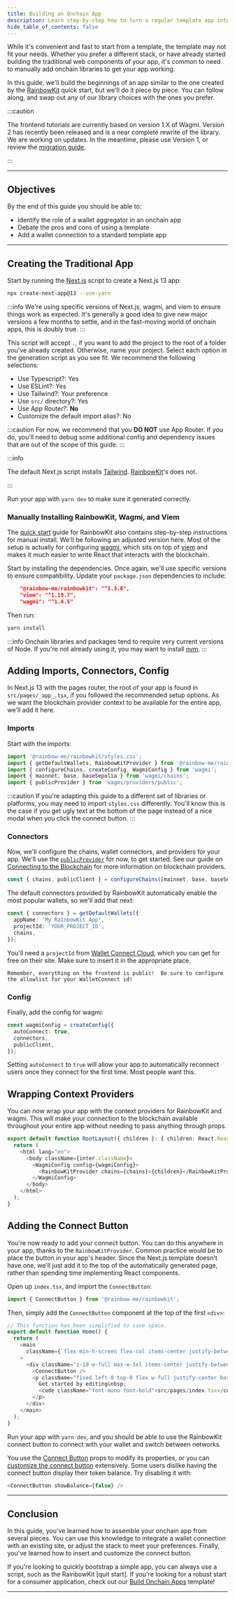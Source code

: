 ```yaml
---
title: Building an Onchain App
description: Learn step-by-step how to turn a regular template app into an onchain app with a wallet connection.
hide_table_of_contents: false
---
```


While it's convenient and fast to start from a template, the template may not fit your needs. Whether you prefer a different stack, or have already started building the traditional web components of your app, it's common to need to manually add onchain libraries to get your app working.

In this guide, we'll build the beginnings of an app similar to the one created by the [RainbowKit] quick start, but we'll do it piece by piece. You can follow along, and swap out any of our library choices with the ones you prefer.

:::caution

The frontend tutorials are currently based on version 1.X of Wagmi. Version 2 has recently been released and is a near complete rewrite of the library. We are working on updates. In the meantime, please use Version 1, or review the [migration guide](https://wagmi.sh/react/guides/migrate-from-v1-to-v2).

:::

---

## Objectives

By the end of this guide you should be able to:

- Identify the role of a wallet aggregator in an onchain app
- Debate the pros and cons of using a template
- Add a wallet connection to a standard template app

---

## Creating the Traditional App

Start by running the [Next.js] script to create a Next.js 13 app:

```bash
npx create-next-app@13 --use-yarn
```

:::info
We're using specific versions of Next.js, wagmi, and viem to ensure things work as expected. It's generally a good idea to give new major versions a few months to settle, and in the fast-moving world of onchain apps, this is doubly true.
:::

This script will accept `.`, if you want to add the project to the root of a folder you've already created. Otherwise, name your project. Select each option in the generation script as you see fit. We recommend the following selections:

- Use Typescript?: Yes
- Use ESLint?: Yes
- Use Tailwind?: Your preference
- Use `src/` directory?: Yes
- Use App Router?: **No**
- Customize the default import alias?: No

:::caution
For now, we recommend that you **DO NOT** use App Router. If you do, you'll need to debug some additional config and dependency issues that are out of the scope of this guide.
:::

:::info

The default Next.js script installs [Tailwind]. [RainbowKit]'s does not.

:::

Run your app with `yarn dev` to make sure it generated correctly.

### Manually Installing RainbowKit, Wagmi, and Viem

The [quick start] guide for RainbowKit also contains step-by-step instructions for manual install. We'll be following an adjusted version here. Most of the setup is actually for configuring [wagmi], which sits on top of [viem] and makes it much easier to write React that interacts with the blockchain.

Start by installing the dependencies. Once again, we'll use specific versions to ensure compatibility. Update your `package.json` dependencies to include:

```json
    "@rainbow-me/rainbowkit": "^1.3.0",
    "viem": "^1.19.7",
    "wagmi": "^1.4.5"
```

Then run:

```bash
yarn install
```

:::info
Onchain libraries and packages tend to require very current versions of Node. If you're not already using it, you may want to install [nvm].
:::

## Adding Imports, Connectors, Config

In Next.js 13 with the pages router, the root of your app is found in `src/pages/_app_.tsx`, if you followed the recommended setup options. As we want the blockchain provider context to be available for the entire app, we'll add it here.

### Imports

Start with the imports:

```typescript
import '@rainbow-me/rainbowkit/styles.css';
import { getDefaultWallets, RainbowKitProvider } from '@rainbow-me/rainbowkit';
import { configureChains, createConfig, WagmiConfig } from 'wagmi';
import { mainnet, base, baseSepolia } from 'wagmi/chains';
import { publicProvider } from 'wagmi/providers/public';
```

:::caution
If you're adapting this guide to a different set of libraries or platforms, you may need to import `styles.css` differently. You'll know this is the case if you get ugly text at the bottom of the page instead of a nice modal when you click the connect button.
:::

### Connectors

Now, we'll configure the chains, wallet connectors, and providers for your app. We'll use the [`publicProvider`] for now, to get started. See our guide on [Connecting to the Blockchain] for more information on blockchain providers.

```typescript
const { chains, publicClient } = configureChains([mainnet, base, baseSepolia], [publicProvider()]);
```

The default connectors provided by RainbowKit automatically enable the most popular wallets, so we'll add that next:

```typescript
const { connectors } = getDefaultWallets({
  appName: 'My RainbowKit App',
  projectId: 'YOUR_PROJECT_ID',
  chains,
});
```

You'll need a `projectId` from [Wallet Connect Cloud], which you can get for free on their site. Make sure to insert it in the appropriate place.

```danger
Remember, everything on the frontend is public!  Be sure to configure the allowlist for your WalletConnect id!
```

### Config

Finally, add the config for wagmi:

```typescript
const wagmiConfig = createConfig({
  autoConnect: true,
  connectors,
  publicClient,
});
```

Setting `autoConnect` to `true` will allow your app to automatically reconnect users once they connect for the first time. Most people want this.

## Wrapping Context Providers

You can now wrap your app with the context providers for RainbowKit and wagmi. This will make your connection to the blockchain available throughout your entire app without needing to pass anything through props.

```typescript
export default function RootLayout({ children }: { children: React.ReactNode }) {
  return (
    <html lang="en">
      <body className={inter.className}>
        <WagmiConfig config={wagmiConfig}>
          <RainbowKitProvider chains={chains}>{children}</RainbowKitProvider>
        </WagmiConfig>
      </body>
    </html>
  );
}
```

## Adding the Connect Button

You're now ready to add your connect button. You can do this anywhere in your app, thanks to the `RainbowKitProvider`. Common practice would be to place the button in your app's header. Since the Next.js template doesn't have one, we'll just add it to the top of the automatically generated page, rather than spending time implementing React components.

Open up `index.tsx`, and import the `ConnectButton`:

```typescript
import { ConnectButton } from '@rainbow-me/rainbowkit';
```

Then, simply add the `ConnectButton` component at the top of the first `<div>`:

```typescript
// This function has been simplified to save space.
export default function Home() {
  return (
    <main
      className={`flex min-h-screen flex-col items-center justify-between p-24 ${inter.className}`}
    >
      <div className="z-10 w-full max-w-5xl items-center justify-between font-mono text-sm lg:flex">
        <ConnectButton />
        <p className="fixed left-0 top-0 flex w-full justify-center border-b border-gray-300 bg-gradient-to-b from-zinc-200 pb-6 pt-8 backdrop-blur-2xl dark:border-neutral-800 dark:bg-zinc-800/30 dark:from-inherit lg:static lg:w-auto  lg:rounded-xl lg:border lg:bg-gray-200 lg:p-4 lg:dark:bg-zinc-800/30">
          Get started by editing&nbsp;
          <code className="font-mono font-bold">src/pages/index.tsx</code>
        </p>
      </div>
    </main>
  );
}
```

Run your app with `yarn dev`, and you should be able to use the RainbowKit connect button to connect with your wallet and switch between networks.

You use the [Connect Button] props to modify its properties, or you can [customize the connect button] extensively. Some users dislike having the connect button display their token balance. Try disabling it with:

```typescript
<ConnectButton showBalance={false} />
```

---

## Conclusion

In this guide, you've learned how to assemble your onchain app from several pieces. You can use this knowledge to integrate a wallet connection with an existing site, or adjust the stack to meet your preferences. Finally, you've learned how to insert and customize the connect button.

If you're looking to quickly bootstrap a simple app, you can always use a script, such as the RainbowKit [quit start]. If you're looking for a robust start for a consumer application, check out our [Build Onchain Apps] template!

---

[RainbowKit]: https://www.rainbowkit.com/
[wagmi]: https://wagmi.sh/
[viem]: https://viem.sh/
[quick start]: https://www.rainbowkit.com/docs/installation
[Next.js]: https://nextjs.org/
[Tailwind]: https://tailwindcss.com/
[nvm]: https://github.com/nvm-sh/nvm
[WalletConnect]: https://cloud.walletconnect.com/
[Connecting to the Blockchain]: https://docs.base.org/connecting-to-the-blockchain/overview
[Wallet Connect Cloud]: https://cloud.walletconnect.com/
[`publicProvider`]: https://wagmi.sh/react/providers/public
[Connect Button]: https://www.rainbowkit.com/docs/connect-button
[customize the connect button]: https://www.rainbowkit.com/docs/custom-connect-button
[Build Onchain Apps]: https://github.com/coinbase/build-onchain-apps
